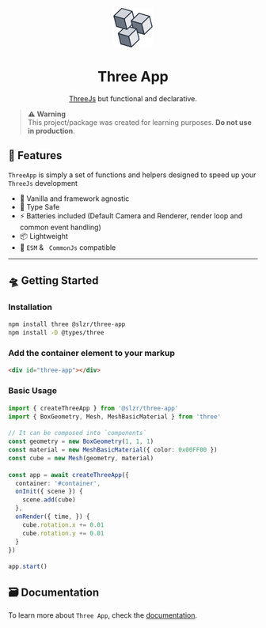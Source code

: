 <p align="center">
  <img height="80px" src="../docs/src/public/logo-simple.png" alt="Three App logo">

  <h1 align="center">Three App</h1>
</p>

<p align="center"><a href="https://threejs.org/">ThreeJs</a> but functional and declarative.</p>

> ⚠️ **Warning** <br/>
> This project/package was created for learning purposes. **Do not use in production**.

## 🚀 Features

`ThreeApp` is simply a set of functions and helpers designed to speed up your `ThreeJs` development

- 🍦 Vanilla and framework agnostic
- 🔑 Type Safe
- ⚡ Batteries included (Default Camera and Renderer, render loop and common event handling)
- 📦 Lightweight
- 🔌 `ESM` & ` CommonJs` compatible

---

## 🛸 Getting Started

### Installation

```bash
npm install three @slzr/three-app
npm install -D @types/three
```

### Add the container element to your markup

```html
<div id="three-app"></div>
```

### Basic Usage

```ts
import { createThreeApp } from '@slzr/three-app'
import { BoxGeometry, Mesh, MeshBasicMaterial } from 'three'

// It can be composed into `components`
const geometry = new BoxGeometry(1, 1, 1)
const material = new MeshBasicMaterial({ color: 0x00FF00 })
const cube = new Mesh(geometry, material)

const app = await createThreeApp({
  container: '#container',
  onInit({ scene }) {
    scene.add(cube)
  },
  onRender({ time, }) {
    cube.rotation.x += 0.01
    cube.rotation.y += 0.01
  }
})

app.start()
```

## 🗃️ Documentation

To learn more about `Three App`, check the [documentation](https://slzr-three-app.vercel.app).
